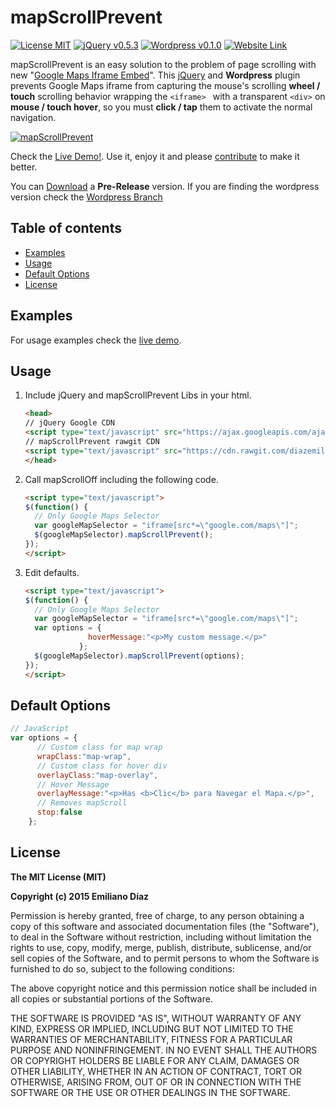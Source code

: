 # mapScrollPrevent
[![License MIT](https://img.shields.io/badge/license-MIT-blue.svg)](https://github.com/diazemiliano/mapScrollPrevent/blob/master/LICENSE)
[![jQuery v0.5.3](https://img.shields.io/badge/jQuery-0.5.3-brightgreen.svg)](https://github.com/diazemiliano/mapScrollPrevent/releases)
[![Wordpress v0.1.0](https://img.shields.io/badge/Wordpress-0.1.0-brightgreen.svg)](https://github.com/diazemiliano/mapScrollPrevent/tree/wordpress)
[![Website Link](https://img.shields.io/badge/website-http%3A%2F%2Fdiazemiliano.github.io%2FmapScrollPrevent%2F-lightgrey.svg)](http://diazemiliano.github.io/mapScrollPrevent/)

mapScrollPrevent is an easy solution to the problem of page scrolling with new "[Google Maps Iframe Embed](https://developers.google.com/maps/documentation/embed/guide)".
This [jQuery](http://www.jquery.com) and **Wordpress** plugin prevents Google Maps iframe from capturing the mouse's scrolling **wheel / touch** scrolling behavior wrapping the ``` <iframe>  ``` with a transparent ``` <div> ``` on **mouse / touch hover**, so you must **click / tap** them to activate the normal navigation.

[![mapScrollPrevent](https://cdn.rawgit.com/diazemiliano/mapScrollPrevent/master/mapScrollPrevent.png)](http://diazemiliano.github.io/mapScrollPrevent)

Check the [Live Demo!](http://diazemiliano.github.io/mapScrollPrevent). Use it, enjoy it and please [contribute](https://github.com/diazemiliano/mapScrollPrevent/issues?q=is%3Aopen+is%3Aissue) to make it better.

You can [Download](https://github.com/diazemiliano/mapScrollPrevent/releases) a **Pre-Release** version.
If you are finding the wordpress version check the [Wordpress Branch](https://github.com/diazemiliano/mapScrollPrevent/tree/wordpress)

## Table of contents
- [Examples](#examples)
- [Usage](#usage)
- [Default Options](#default-options)
- [License](#license)

## Examples
For usage examples check the [live demo](http://diazemiliano.github.io/mapScrollPrevent).

## Usage
1. Include jQuery and mapScrollPrevent Libs in your html.

      ``` html
      <head>
      // jQuery Google CDN
      <script type="text/javascript" src="https://ajax.googleapis.com/ajax/libs/jquery/2.1.3/jquery.min.js?ver=2.1.3"></script>
      // mapScrollPrevent rawgit CDN
      <script type="text/javascript" src="https://cdn.rawgit.com/diazemiliano/mapScrollPrevent/master/dist/mapScrollPrevent.js"></script>
      </head>
      ```

3. Call mapScrollOff including the following code.

      ``` html
      <script type="text/javascript">
      $(function() {
        // Only Google Maps Selector
        var googleMapSelector = "iframe[src*=\"google.com/maps\"]";
        $(googleMapSelector).mapScrollPrevent();
      });
      </script>
      ```

4. Edit defaults.

      ``` html
      <script type="text/javascript">
      $(function() {
        // Only Google Maps Selector
        var googleMapSelector = "iframe[src*=\"google.com/maps\"]";
        var options = {
                    hoverMessage:"<p>My custom message.</p>"
                  };
        $(googleMapSelector).mapScrollPrevent(options);
      });
      </script>
      ```

## Default Options
``` javascript
// JavaScript
var options = {
      // Custom class for map wrap
      wrapClass:"map-wrap",
      // Custom class for hover div
      overlayClass:"map-overlay",
      // Hover Message
      overlayMessage:"<p>Has <b>Clic</b> para Navegar el Mapa.</p>",
      // Removes mapScroll
      stop:false
    };
```

## License
**The MIT License (MIT)**

**Copyright (c) 2015 Emiliano Díaz**

Permission is hereby granted, free of charge, to any person obtaining a copy
of this software and associated documentation files (the "Software"), to deal
in the Software without restriction, including without limitation the rights
to use, copy, modify, merge, publish, distribute, sublicense, and/or sell
copies of the Software, and to permit persons to whom the Software is
furnished to do so, subject to the following conditions:

The above copyright notice and this permission notice shall be included in all
copies or substantial portions of the Software.

THE SOFTWARE IS PROVIDED "AS IS", WITHOUT WARRANTY OF ANY KIND, EXPRESS OR
IMPLIED, INCLUDING BUT NOT LIMITED TO THE WARRANTIES OF MERCHANTABILITY,
FITNESS FOR A PARTICULAR PURPOSE AND NONINFRINGEMENT. IN NO EVENT SHALL THE
AUTHORS OR COPYRIGHT HOLDERS BE LIABLE FOR ANY CLAIM, DAMAGES OR OTHER
LIABILITY, WHETHER IN AN ACTION OF CONTRACT, TORT OR OTHERWISE, ARISING FROM,
OUT OF OR IN CONNECTION WITH THE SOFTWARE OR THE USE OR OTHER DEALINGS IN THE
SOFTWARE.
